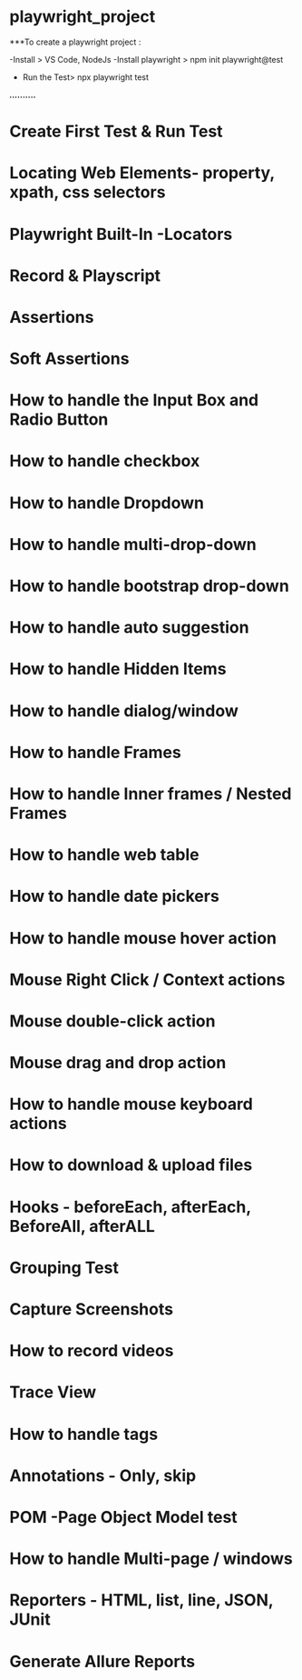# playwright_project
***To create a playwright project : 

-Install > VS Code, NodeJs
-Install playwright > npm init playwright@test
- Run the Test> npx playwright test 

***..........***

# Create First Test & Run Test
# Locating Web Elements- property, xpath, css selectors 
# Playwright Built-In -Locators
# Record & Playscript
# Assertions
# Soft Assertions
# How to handle the Input Box and Radio Button
# How to handle checkbox 
# How to handle Dropdown
# How to handle multi-drop-down
# How to handle bootstrap drop-down
# How to handle auto suggestion
# How to handle Hidden Items
# How to handle dialog/window 
# How to handle Frames
# How to handle Inner frames / Nested Frames
# How to handle web table 
# How to handle date pickers 
# How to handle mouse hover action
# Mouse Right Click / Context actions
# Mouse double-click action
# Mouse drag and drop action
# How to handle mouse keyboard actions
# How to download & upload files 
# Hooks - beforeEach, afterEach, BeforeAll, afterALL
# Grouping Test 
# Capture Screenshots
# How to record videos 
# Trace View
# How to handle tags
# Annotations - Only, skip
# POM -Page Object Model test
# How to handle Multi-page / windows
# Reporters - HTML, list, line, JSON, JUnit
# Generate Allure Reports

